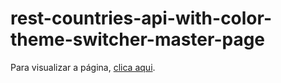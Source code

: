 # rest-countries-api-with-color-theme-switcher-master-page

Para visualizar a página, [clica aqui](https://joelaugusto.github.io/rest-countries-api-with-color-theme-switcher-master-page/).
